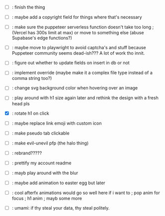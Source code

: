 - [ ] : finish the thing
- [ ] : maybe add a copyright field for things where that's necessary
- [ ] : make sure the puppeteer serverless function doesn't take too long ; (Vercel has 300s limit at max) or move to something else (abuse Supabase's edge functions?)
- [ ] : maybe move to playwright to avoid captcha's and stuff because Puppeteer community seems dead-ish??? A lot of work tho innit.
- [ ] : figure out whether to update fields on insert in db or not
- [ ] : implement override (maybe make it a complex file type instead of a comma string too?)
- [ ] : change svg background color when hovering over an image
- [ ] : play around with h1 size again later and rethink the design with a fresh head pls
- [x] : rotate h1 on click
- [ ] : maybe replace link emoji with custom icon
- [ ] : make pseudo tab clickable
- [ ] : make evil-unevil pfp (the halo thing)
- [ ] : rebrand?????
- [ ] : prettify my account readme
- [ ] : mayb play around with the blur
- [ ] : maybe add animation to easter egg but later
- [ ] : cool afterfx animations would go so well here if i want to ; pop anim for focus ; h1 anim ; mayb some more

- [ ] : umami: if thy steal your data, thy steal politely.